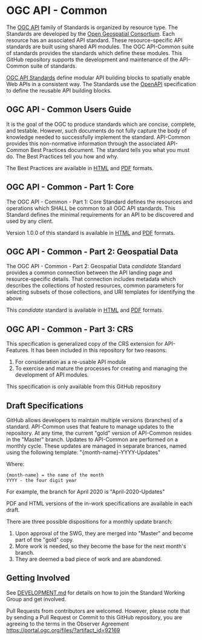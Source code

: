 # OGC API - Common

The [OGC API](https://ogcapi.ogc.org) family of Standards is organized by resource type. The Standards are developed by the [Open Geospatial Consortium](http://ogc.org). Each resource has an associated API standard. These resource-specific API standards are built using shared API modules. The OGC API-Common suite of standards provides the standards which define these modules. This GitHub repository supports the development and maintenance of the API-Common suite of standards.

[OGC API Standards](https://ogcapi.ogc.org) define modular API building blocks to spatially enable Web APIs in a consistent way. The Standards use the [OpenAPI](http://openapis.org) specification to define the reusable API building blocks.

## OGC API - Common Users Guide
It is the goal of the OGC to produce standards which are concise, complete, and testable. However, such documents do not fully capture the body of knowledge needed to successfully implement the standard. API-Common provides this non-normative information through the associated API-Common Best Practices document. The standard tells you what you must do. The Best Practices tell you how and why.

The Best Practices are available in [HTML](https://docs.ogc.org/guides/20-071.html) and [PDF](https://docs.ogc.org/guides/20-071.pdf) formats.

## OGC API - Common - Part 1: Core

The OGC API - Common - Part 1: Core Standard defines the resources and operations which SHALL be common to all OGC API standards. This Standard defines the minimal requirements for an API to be discovered and used by any client.

Version 1.0.0 of this standard is available in [HTML](https://docs.ogc.org/is/19-072/19-072.html) and [PDF](https://docs.ogc.org/is/19-072/19-072.pdf) formats.

## OGC API - Common - Part 2: Geospatial Data

The OGC API - Common - Part 2: Geospatial Data *candidate* Standard provides a common connection between the API landing page and resource-specific details. That connection includes metadata which describes the collections of hosted resources, common parameters for selecting subsets of those collections, and URI templates for identifying the above.

This *candidate* standard is available in [HTML](http://docs.opengeospatial.org/DRAFTS/20-024.html) and [PDF](http://docs.opengeospatial.org/DRAFTS/20-024.pdf) formats.

## OGC API - Common - Part 3: CRS

This specification is generalized copy of the CRS extension for API-Features. It has been included in this repository for two reasons:

1) For consideration as a re-usable API module
2) To exercise and mature the processes for creating and managing the development of API modules.

This specification is only available from this GitHub repository

## Draft Specifications

GitHub allows developers to maintain multiple versions (branches) of a standard. API-Common uses that feature to manage updates to the repository. At any time, the current "gold" version of API-Common resides in the "Master" branch. Updates to API-Common are performed on a monthly cycle. These updates are managed in separate brances, named using the following template: "{month-name}-YYYY-Updates"

 Where:

    {month-name} = the name of the month
    YYYY - the four digit year

For example, the branch for April 2020 is "April-2020-Updates"

PDF and HTML versions of the in-work specifications are available in each draft.

There are three possible dispositions for a monthly update branch:

1) Upon approval of the SWG, they are merged into "Master" and become part of the "gold" copy.
2) More work is needed, so they become the base for the next month's branch.
3) They are deemed a bad piece of work and are abandoned.

 ## Getting Involved

See [DEVELOPMENT.md](DEVELOPMENT.md) for details on how to join the Standard Working Group and get involved.

Pull Requests from contributors are welcomed. However, please note that by sending a Pull Request or Commit to this GitHub repository, you are agreeing to the terms in the Observer Agreement https://portal.ogc.org/files/?artifact_id=92169
